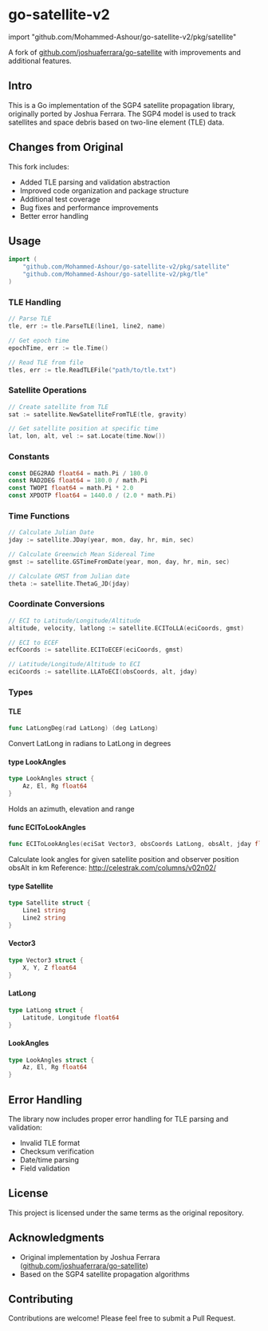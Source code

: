# go-satellite-v2
import "github.com/Mohammed-Ashour/go-satellite-v2/pkg/satellite"

A fork of [github.com/joshuaferrara/go-satellite](https://github.com/joshuaferrara/go-satellite) with improvements and additional features.

## Intro

This is a Go implementation of the SGP4 satellite propagation library, originally ported by Joshua Ferrara. The SGP4 model is used to track satellites and space debris based on two-line element (TLE) data.

## Changes from Original

This fork includes:
- Added TLE parsing and validation abstraction
- Improved code organization and package structure
- Additional test coverage
- Bug fixes and performance improvements
- Better error handling

## Usage

```go
import (
    "github.com/Mohammed-Ashour/go-satellite-v2/pkg/satellite"
    "github.com/Mohammed-Ashour/go-satellite-v2/pkg/tle"
)
```

### TLE Handling

```go
// Parse TLE
tle, err := tle.ParseTLE(line1, line2, name)

// Get epoch time
epochTime, err := tle.Time()

// Read TLE from file
tles, err := tle.ReadTLEFile("path/to/tle.txt")

```

### Satellite Operations

```go
// Create satellite from TLE
sat := satellite.NewSatelliteFromTLE(tle, gravity)

// Get satellite position at specific time
lat, lon, alt, vel := sat.Locate(time.Now())
```

### Constants

```go
const DEG2RAD float64 = math.Pi / 180.0
const RAD2DEG float64 = 180.0 / math.Pi
const TWOPI float64 = math.Pi * 2.0
const XPDOTP float64 = 1440.0 / (2.0 * math.Pi)
```

### Time Functions

```go
// Calculate Julian Date
jday := satellite.JDay(year, mon, day, hr, min, sec)

// Calculate Greenwich Mean Sidereal Time
gmst := satellite.GSTimeFromDate(year, mon, day, hr, min, sec)

// Calculate GMST from Julian date
theta := satellite.ThetaG_JD(jday)
```

### Coordinate Conversions

```go
// ECI to Latitude/Longitude/Altitude
altitude, velocity, latlong := satellite.ECIToLLA(eciCoords, gmst)

// ECI to ECEF
ecfCoords := satellite.ECIToECEF(eciCoords, gmst)

// Latitude/Longitude/Altitude to ECI
eciCoords := satellite.LLAToECI(obsCoords, alt, jday)
```

### Types

#### TLE
```go
func LatLongDeg(rad LatLong) (deg LatLong)
```
Convert LatLong in radians to LatLong in degrees

#### type LookAngles

```go
type LookAngles struct {
	Az, El, Rg float64
}
```

Holds an azimuth, elevation and range

#### func  ECIToLookAngles

```go
func ECIToLookAngles(eciSat Vector3, obsCoords LatLong, obsAlt, jday float64) (lookAngles LookAngles)
```
Calculate look angles for given satellite position and observer position obsAlt
in km Reference: http://celestrak.com/columns/v02n02/

#### type Satellite

```go
type Satellite struct {
    Line1 string
    Line2 string
}
```

#### Vector3
```go
type Vector3 struct {
    X, Y, Z float64
}
```

#### LatLong
```go
type LatLong struct {
    Latitude, Longitude float64
}
```

#### LookAngles
```go
type LookAngles struct {
    Az, El, Rg float64
}
```

## Error Handling

The library now includes proper error handling for TLE parsing and validation:
- Invalid TLE format
- Checksum verification
- Date/time parsing
- Field validation

## License

This project is licensed under the same terms as the original repository.

## Acknowledgments

- Original implementation by Joshua Ferrara ([github.com/joshuaferrara/go-satellite](https://github.com/joshuaferrara/go-satellite))
- Based on the SGP4 satellite propagation algorithms

## Contributing

Contributions are welcome! Please feel free to submit a Pull Request.
